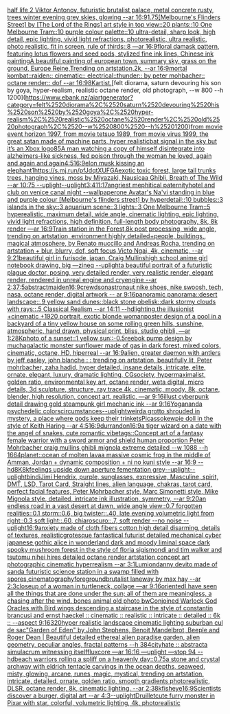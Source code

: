[half life 2 Viktor Antonov, futuristic brutalist palace, metal concrete rusty, trees winter evening grey skies, glowing --ar 16:9](https://www.ebank.nz/aiartgenerator?category=half%2520life%25202%2520Viktor%2520Antonov%2C%2520futuristic%2520brutalist%2520palace%2C%2520metal%2520concrete%2520rusty%2C%2520trees%2520winter%2520evening%2520grey%2520skies%2C%2520glowing%2520--ar%252016%3A9)[1.75](https://www.ebank.nz/aiartgenerator?category=1.75)[[Melbourne's Flinders Street] by [The Lord of the Rings] art style in top view::20 plants::10 One Melbourne Tram::10 purple colour palette::10 ultra-detail, sharp look, high detail, epic lighting, vivid light refractions, photorealistic, ultra realistic, photo realistic, fit in screen, rule of thirds::8 —ar 16:9](https://www.ebank.nz/aiartgenerator?category=%5BMelbourne%27s%2520Flinders%2520Street%5D%2520by%2520%5BThe%2520Lord%2520of%2520the%2520Rings%5D%2520art%2520style%2520in%2520top%2520view%3A%3A20%2520plants%3A%3A10%2520One%2520Melbourne%2520Tram%3A%3A10%2520purple%2520colour%2520palette%3A%3A10%2520ultra-detail%2C%2520sharp%2520look%2C%2520high%2520detail%2C%2520epic%2520lighting%2C%2520vivid%2520light%2520refractions%2C%2520photorealistic%2C%2520ultra%2520realistic%2C%2520photo%2520realistic%2C%2520fit%2520in%2520screen%2C%2520rule%2520of%2520thirds%3A%3A8%2520%E2%80%94ar%252016%3A9)[](https://www.ebank.nz/aiartgenerator?category=)[floral damask pattern, featuring lotus flowers and seed pods, stylized fine ink lines, Chinese ink painting](https://www.ebank.nz/aiartgenerator?category=floral%2520damask%2520pattern%2C%2520featuring%2520lotus%2520flowers%2520and%2520seed%2520pods%2C%2520stylized%2520fine%2520ink%2520lines%2C%2520Chinese%2520ink%2520painting)[A beautiful painting of  european town,  summary sky, grass on the ground, Europe Reine,Trending on artstation,2k, --ar 16:9](https://www.ebank.nz/aiartgenerator?category=A%2520beautiful%2520painting%2520of%2520%2520european%2520town%2C%2520%2520summary%2520sky%2C%2520grass%2520on%2520the%2520ground%2C%2520Europe%2520Reine%2CTrending%2520on%2520artstation%2C2k%2C%2520--ar%252016%3A9)[mortal kombat::raiden:: cinematic:: electrical::thunder:: by peter mohbacher:: octane render:: dof --ar 16:9](https://www.ebank.nz/aiartgenerator?category=mortal%2520kombat%3A%3Araiden%3A%3A%2520cinematic%3A%3A%2520electrical%3A%3Athunder%3A%3A%2520by%2520peter%2520mohbacher%3A%3A%2520octane%2520render%3A%3A%2520dof%2520--ar%252016%3A9)[8K](https://www.ebank.nz/aiartgenerator?category=8K)[artist.](https://www.ebank.nz/aiartgenerator?category=artist.)[felt diorama, saturn devouring his son by goya, hyper-realism, realistic octane render, old photograph, --w 800 --h 1200](https://www.ebank.nz/aiartgenerator?category=felt%2520diorama%2C%2520saturn%2520devouring%2520his%2520son%2520by%2520goya%2C%2520hyper-realism%2C%2520realistic%2520octane%2520render%2C%2520old%2520photograph%2C%2520--w%2520800%2520--h%25201200)[from movie event horizon 1997, from movie tetsuo 1989, from movie virus 1999, the great satan made of machine parts, hyper realistic](https://www.ebank.nz/aiartgenerator?category=from%2520movie%2520event%2520horizon%25201997%2C%2520from%2520movie%2520tetsuo%25201989%2C%2520from%2520movie%2520virus%25201999%2C%2520the%2520great%2520satan%2520made%2520of%2520machine%2520parts%2C%2520hyper%2520realistic)[bat signal in the sky but it’s an Xbox logo](https://www.ebank.nz/aiartgenerator?category=bat%2520signal%2520in%2520the%2520sky%2520but%2520it%E2%80%99s%2520an%2520Xbox%2520logo)[85](https://www.ebank.nz/aiartgenerator?category=85)[A man watching a copy of himself disintegrate into alzheimers-like sickness, fed poison through the woman he loved, again and again and again](https://www.ebank.nz/aiartgenerator?category=A%2520man%2520watching%2520a%2520copy%2520of%2520himself%2520disintegrate%2520into%2520alzheimers-like%2520sickness%2C%2520fed%2520poison%2520through%2520the%2520woman%2520he%2520loved%2C%2520again%2520and%2520again%2520and%2520again)[4:5](https://www.ebank.nz/aiartgenerator?category=4%3A5)[16:9](https://www.ebank.nz/aiartgenerator?category=16%3A9)[elon musk kissing an elephant](https://www.ebank.nz/aiartgenerator?category=elon%2520musk%2520kissing%2520an%2520elephant)[1](https://www.ebank.nz/aiartgenerator?category=1)[<https://s.mj.run/pfJdqtXUFGA>](https://www.ebank.nz/aiartgenerator?category=%3Chttps%3A//s.mj.run/pfJdqtXUFGA%3E)[exotic toxic forest, large tall trunks trees, hanging vines, moss by Miyazaki, Nausicaa Ghibli, Breath of The Wild --ar 10:75 --uplight](https://www.ebank.nz/aiartgenerator?category=exotic%2520toxic%2520forest%2C%2520large%2520tall%2520trunks%2520trees%2C%2520hanging%2520vines%2C%2520moss%2520by%2520Miyazaki%2C%2520Nausicaa%2520Ghibli%2C%2520Breath%2520of%2520The%2520Wild%2520--ar%252010%3A75%2520--uplight)[--uplight](https://www.ebank.nz/aiartgenerator?category=--uplight)[3:4](https://www.ebank.nz/aiartgenerator?category=3%3A4)[](https://www.ebank.nz/aiartgenerator?category=)[11:17](https://www.ebank.nz/aiartgenerator?category=11%3A17)[angriest mephitical paternity](https://www.ebank.nz/aiartgenerator?category=angriest%2520mephitical%2520paternity)[hotel and club on venice canal night --wallpaper](https://www.ebank.nz/aiartgenerator?category=hotel%2520and%2520club%2520on%2520venice%2520canal%2520night%2520--wallpaper)[one Avatar's Na'vi standing in blue and purple colour [Melbourne's flinders street] by hyperdetail::10 bubbles::3 islands in the sky::3 aquarium scene::3 lights::3 One Melbourne Tram::5 hyperealistic, maximum detail, wide angle, cinematic lighting, epic lighting, vivid light refractions, high definition, full-length body photography, 8k, 8k render —ar 16:9](https://www.ebank.nz/aiartgenerator?category=one%2520Avatar%27s%2520Na%27vi%2520standing%2520in%2520blue%2520and%2520purple%2520colour%2520%5BMelbourne%27s%2520flinders%2520street%5D%2520by%2520hyperdetail%3A%3A10%2520bubbles%3A%3A3%2520islands%2520in%2520the%2520sky%3A%3A3%2520aquarium%2520scene%3A%3A3%2520lights%3A%3A3%2520One%2520Melbourne%2520Tram%3A%3A5%2520hyperealistic%2C%2520maximum%2520detail%2C%2520wide%2520angle%2C%2520cinematic%2520lighting%2C%2520epic%2520lighting%2C%2520vivid%2520light%2520refractions%2C%2520high%2520definition%2C%2520full-length%2520body%2520photography%2C%25208k%2C%25208k%2520render%2520%E2%80%94ar%252016%3A9)[Train station in the Forest,8k post processing, wide angle, trending on artstation, environment highly detailed+people, buildings,, magical atmosphere, by Renato muccillo and Andreas Rocha, trending on artstation + blur, blurry, dof, soft focus,Victo Ngai, 4k, cinematic, --ar 9:21](https://www.ebank.nz/aiartgenerator?category=Train%2520station%2520in%2520the%2520Forest%2C8k%2520post%2520processing%2C%2520wide%2520angle%2C%2520trending%2520on%2520artstation%2C%2520environment%2520highly%2520detailed%2Bpeople%2C%2520buildings%2C%2C%2520magical%2520atmosphere%2C%2520by%2520Renato%2520muccillo%2520and%2520Andreas%2520Rocha%2C%2520trending%2520on%2520artstation%2520%2B%2520blur%2C%2520blurry%2C%2520dof%2C%2520soft%2520focus%2CVicto%2520Ngai%2C%25204k%2C%2520cinematic%2C%2520--ar%25209%3A21)[beautiful girl in furisode, japan, Craig Mullins](https://www.ebank.nz/aiartgenerator?category=beautiful%2520girl%2520in%2520furisode%2C%2520japan%2C%2520Craig%2520Mullins)[high school anime girl notebook drawing, big —zineq --uplight](https://www.ebank.nz/aiartgenerator?category=high%2520school%2520anime%2520girl%2520notebook%2520drawing%2C%2520big%2520%E2%80%94zineq%2520--uplight)[a beautiful portrait of a futuristic plague doctor, posing, very detailed render, very realistic render, elegant render, rendered in unreal engine and cryengine --ar 2:3](https://www.ebank.nz/aiartgenerator?category=a%2520beautiful%2520portrait%2520of%2520a%2520futuristic%2520plague%2520doctor%2C%2520posing%2C%2520very%2520detailed%2520render%2C%2520very%2520realistic%2520render%2C%2520elegant%2520render%2C%2520rendered%2520in%2520unreal%2520engine%2520and%2520cryengine%2520--ar%25202%3A3)[7:5](https://www.ebank.nz/aiartgenerator?category=7%3A5)[abstract](https://www.ebank.nz/aiartgenerator?category=abstract)[maiden](https://www.ebank.nz/aiartgenerator?category=maiden)[16:9](https://www.ebank.nz/aiartgenerator?category=16%3A9)[crewdson](https://www.ebank.nz/aiartgenerator?category=crewdson)[astronaut nike shoes, nike swoosh, tech, nasa, octane render, digital artwork -- ar 9:16](https://www.ebank.nz/aiartgenerator?category=astronaut%2520nike%2520shoes%2C%2520nike%2520swoosh%2C%2520tech%2C%2520nasa%2C%2520octane%2520render%2C%2520digital%2520artwork%2520--%2520ar%25209%3A16)[panoramic panorama::desert landscape::.9 yellow sand dunes::black stone obelisk::dark stormy clouds with rays::.5 Classical Realism --ar 14:11 --hd](https://www.ebank.nz/aiartgenerator?category=panoramic%2520panorama%3A%3Adesert%2520landscape%3A%3A.9%2520yellow%2520sand%2520dunes%3A%3Ablack%2520stone%2520obelisk%3A%3Adark%2520stormy%2520clouds%2520with%2520rays%3A%3A.5%2520Classical%2520Realism%2520--ar%252014%3A11%2520--hd)[lighting,](https://www.ebank.nz/aiartgenerator?category=lighting%2C)[the illusionist +cinematic +1920 portrait, exotic  blonde woman](https://www.ebank.nz/aiartgenerator?category=the%2520illusionist%2520%2Bcinematic%2520%2B1920%2520portrait%2C%2520exotic%2520%2520blonde%2520woman)[poster design of a pool in a backyard of a tiny yellow house on some rolling green hills, sunshine, atmospheric, hand drawn, physical print, bliss, studio ghibli,   —ar 1:2](https://www.ebank.nz/aiartgenerator?category=poster%2520design%2520of%2520a%2520pool%2520in%2520a%2520backyard%2520of%2520a%2520tiny%2520yellow%2520house%2520on%2520some%2520rolling%2520green%2520hills%2C%2520sunshine%2C%2520atmospheric%2C%2520hand%2520drawn%2C%2520physical%2520print%2C%2520bliss%2C%2520studio%2520ghibli%2C%2520%2520%2520%E2%80%94ar%25201%3A2)[8K](https://www.ebank.nz/aiartgenerator?category=8K)[photo of a sunset::1 yellow sun::-0.5](https://www.ebank.nz/aiartgenerator?category=photo%2520of%2520a%2520sunset%3A%3A1%2520yellow%2520sun%3A%3A-0.5)[reebok pump design by mucha](https://www.ebank.nz/aiartgenerator?category=reebok%2520pump%2520design%2520by%2520mucha)[galactic monster sunflower made of gas in dark forest, mixed colors, cinematic, octane, HD, hiperreal --ar 16:9](https://www.ebank.nz/aiartgenerator?category=galactic%2520monster%2520sunflower%2520made%2520of%2520gas%2520in%2520dark%2520forest%2C%2520mixed%2520colors%2C%2520cinematic%2C%2520octane%2C%2520HD%2C%2520hiperreal%2520--ar%252016%3A9)[alien, greater daemon with antlers by  jeff easley, john blanche : : trending on artstation, beautifully lit, Peter mohrbacher, zaha hadid, hyper detailed, insane details, intricate, elite, ornate, elegant, luxury, dramatic lighting, CGsociety, hypermaximalist, golden ratio, environmental key art, octane render, weta digital, micro details, 3d sculpture, structure, ray trace 4k, cinematic, moody, 8k, octane, blender, high resolution, concept art, realistic, —ar 9:16](https://www.ebank.nz/aiartgenerator?category=alien%2C%2520greater%2520daemon%2520with%2520antlers%2520by%2520%2520jeff%2520easley%2C%2520john%2520blanche%2520%3A%2520%3A%2520trending%2520on%2520artstation%2C%2520beautifully%2520lit%2C%2520Peter%2520mohrbacher%2C%2520zaha%2520hadid%2C%2520hyper%2520detailed%2C%2520insane%2520details%2C%2520intricate%2C%2520elite%2C%2520ornate%2C%2520elegant%2C%2520luxury%2C%2520dramatic%2520lighting%2C%2520CGsociety%2C%2520hypermaximalist%2C%2520golden%2520ratio%2C%2520environmental%2520key%2520art%2C%2520octane%2520render%2C%2520weta%2520digital%2C%2520micro%2520details%2C%25203d%2520sculpture%2C%2520structure%2C%2520ray%2520trace%25204k%2C%2520cinematic%2C%2520moody%2C%25208k%2C%2520octane%2C%2520blender%2C%2520high%2520resolution%2C%2520concept%2520art%2C%2520realistic%2C%2520%E2%80%94ar%25209%3A16)[illust cyberpunk detail drawing gold steampunk girl mechanic ink --ar 9:16](https://www.ebank.nz/aiartgenerator?category=illust%2520cyberpunk%2520detail%2520drawing%2520gold%2520steampunk%2520girl%2520mechanic%2520ink%2520--ar%25209%3A16)[Yogananda psychedelic colors](https://www.ebank.nz/aiartgenerator?category=Yogananda%2520psychedelic%2520colors)[circumstances](https://www.ebank.nz/aiartgenerator?category=circumstances)[--uplight](https://www.ebank.nz/aiartgenerator?category=--uplight)[weird](https://www.ebank.nz/aiartgenerator?category=weird)[a grotto shrouded in mystery, a place where gods keep their trinkets](https://www.ebank.nz/aiartgenerator?category=a%2520grotto%2520shrouded%2520in%2520mystery%2C%2520a%2520place%2520where%2520gods%2520keep%2520their%2520trinkets)[Picasso](https://www.ebank.nz/aiartgenerator?category=Picasso)[kewpie doll in the style of Keith Haring --ar 4:5](https://www.ebank.nz/aiartgenerator?category=kewpie%2520doll%2520in%2520the%2520style%2520of%2520Keith%2520Haring%2520--ar%25204%3A5)[16:9](https://www.ebank.nz/aiartgenerator?category=16%3A9)[durrandon](https://www.ebank.nz/aiartgenerator?category=durrandon)[16:9](https://www.ebank.nz/aiartgenerator?category=16%3A9)[a tiger wizard on a date with the angel of snakes, cute romantic vibe](https://www.ebank.nz/aiartgenerator?category=a%2520tiger%2520wizard%2520on%2520a%2520date%2520with%2520the%2520angel%2520of%2520snakes%2C%2520cute%2520romantic%2520vibe)[tags::](https://www.ebank.nz/aiartgenerator?category=tags%3A%3A)[Concept art of a fantasy female warrior with a sword armor and shield human proportion Peter Mohrbacher craig mullins ghibli mignola extreme detailed  --w 1088 --h 1664](https://www.ebank.nz/aiartgenerator?category=Concept%2520art%2520of%2520a%2520fantasy%2520female%2520warrior%2520with%2520a%2520sword%2520armor%2520and%2520shield%2520human%2520proportion%2520Peter%2520Mohrbacher%2520craig%2520mullins%2520ghibli%2520mignola%2520extreme%2520detailed%2520%2520--w%25201088%2520--h%25201664)[planet::ocean of molten lava](https://www.ebank.nz/aiartgenerator?category=planet%3A%3Aocean%2520of%2520molten%2520lava)[a massive cosmic frog in the middle of Amman, Jordan + dynamic composition + ni no kuni style --ar 16:9 --hd](https://www.ebank.nz/aiartgenerator?category=a%2520massive%2520cosmic%2520frog%2520in%2520the%2520middle%2520of%2520Amman%2C%2520Jordan%2520%2B%2520dynamic%2520composition%2520%2B%2520ni%2520no%2520kuni%2520style%2520--ar%252016%3A9%2520--hd)[8K](https://www.ebank.nz/aiartgenerator?category=8K)[8k](https://www.ebank.nz/aiartgenerator?category=8k)[feelings upside down aperture fementation grey](https://www.ebank.nz/aiartgenerator?category=feelings%2520upside%2520down%2520aperture%2520fementation%2520grey)[--uplight](https://www.ebank.nz/aiartgenerator?category=--uplight)[--uplight](https://www.ebank.nz/aiartgenerator?category=--uplight)[bindi](https://www.ebank.nz/aiartgenerator?category=bindi)[Jimi Hendrix, purple, sunglasses, expressive, Masculine, spirit, DMT, LSD, Tarot Card, Straight lines, alien language, chakras, tarot card, perfect facial features, Peter Mohrbacher style, Marc Simonetti style, Mike Mignola style, detailed, intricate ink illustration, symmetry, --ar 9:20](https://www.ebank.nz/aiartgenerator?category=Jimi%2520Hendrix%2C%2520purple%2C%2520sunglasses%2C%2520expressive%2C%2520Masculine%2C%2520spirit%2C%2520DMT%2C%2520LSD%2C%2520Tarot%2520Card%2C%2520Straight%2520lines%2C%2520alien%2520language%2C%2520chakras%2C%2520tarot%2520card%2C%2520perfect%2520facial%2520features%2C%2520Peter%2520Mohrbacher%2520style%2C%2520Marc%2520Simonetti%2520style%2C%2520Mike%2520Mignola%2520style%2C%2520detailed%2C%2520intricate%2520ink%2520illustration%2C%2520symmetry%2C%2520--ar%25209%3A20)[an endless road in a vast desert at dawn, wide angle view::0.7 forgotten realities::0.1 storm::0.6, big twister::.40, late evening volumetric light from right::0.3 soft light::.60, chiaroscuro::.7, soft render --no noise  --uplight](https://www.ebank.nz/aiartgenerator?category=an%2520endless%2520road%2520in%2520a%2520vast%2520desert%2520at%2520dawn%2C%2520wide%2520angle%2520view%3A%3A0.7%2520forgotten%2520realities%3A%3A0.1%2520storm%3A%3A0.6%2C%2520big%2520twister%3A%3A.40%2C%2520late%2520evening%2520volumetric%2520light%2520from%2520right%3A%3A0.3%2520soft%2520light%3A%3A.60%2C%2520chiaroscuro%3A%3A.7%2C%2520soft%2520render%2520--no%2520noise%2520%2520--uplight)[16:9](https://www.ebank.nz/aiartgenerator?category=16%3A9)[anxiety made of cloth fibers cotton high detail disarming, details of textures, realistic](https://www.ebank.nz/aiartgenerator?category=anxiety%2520made%2520of%2520cloth%2520fibers%2520cotton%2520high%2520detail%2520disarming%2C%2520details%2520of%2520textures%2C%2520realistic)[grotesque fantastical futurist detailed mechanical cyber japanese gothic alice in wonderland dark and moody liminal space dark spooky mushroom forest in the style of floria sigismondi and tim walker and tsutomu nihei hires detailed octane render artstation concept art photographic cinematic hyperrealism --ar 3:1](https://www.ebank.nz/aiartgenerator?category=grotesque%2520fantastical%2520futurist%2520detailed%2520mechanical%2520cyber%2520japanese%2520gothic%2520alice%2520in%2520wonderland%2520dark%2520and%2520moody%2520liminal%2520space%2520dark%2520spooky%2520mushroom%2520forest%2520in%2520the%2520style%2520of%2520floria%2520sigismondi%2520and%2520tim%2520walker%2520and%2520tsutomu%2520nihei%2520hires%2520detailed%2520octane%2520render%2520artstation%2520concept%2520art%2520photographic%2520cinematic%2520hyperrealism%2520--ar%25203%3A1)[Lumion](https://www.ebank.nz/aiartgenerator?category=Lumion)[danny devito made of sand](https://www.ebank.nz/aiartgenerator?category=danny%2520devito%2520made%2520of%2520sand)[a futuristic science station in a swamp filled with spores](https://www.ebank.nz/aiartgenerator?category=a%2520futuristic%2520science%2520station%2520in%2520a%2520swamp%2520filled%2520with%2520spores)[,cinematography](https://www.ebank.nz/aiartgenerator?category=%2Ccinematography)[foreground](https://www.ebank.nz/aiartgenerator?category=foreground)[brutalist laneway by max hay --ar 2:3](https://www.ebank.nz/aiartgenerator?category=brutalist%2520laneway%2520by%2520max%2520hay%2520--ar%25202%3A3)[closeup of a woman in turtleneck, collage —ar 9:16](https://www.ebank.nz/aiartgenerator?category=closeup%2520of%2520a%2520woman%2520in%2520turtleneck%2C%2520collage%2520%E2%80%94ar%25209%3A16)[oriented](https://www.ebank.nz/aiartgenerator?category=oriented)[I have seen all the things that are done under the sun; all of them are meaningless, a chasing after the wind. bones animal old photo bw](https://www.ebank.nz/aiartgenerator?category=I%2520have%2520seen%2520all%2520the%2520things%2520that%2520are%2520done%2520under%2520the%2520sun%3B%2520all%2520of%2520them%2520are%2520meaningless%2C%2520a%2520chasing%2520after%2520the%2520wind.%2520bones%2520animal%2520old%2520photo%2520bw)[Conjoined Warlock God Oracles with Bird wings descending a staircase in the style of constantin brancusi and ernst haeckel :: cinematic :: realistic :: intricate :: detailed :: 6k :: --aspect 9:16](https://www.ebank.nz/aiartgenerator?category=Conjoined%2520Warlock%2520God%2520Oracles%2520with%2520Bird%2520wings%2520descending%2520a%2520staircase%2520in%2520the%2520style%2520of%2520constantin%2520brancusi%2520and%2520ernst%2520haeckel%2520%3A%3A%2520cinematic%2520%3A%3A%2520realistic%2520%3A%3A%2520intricate%2520%3A%3A%2520detailed%2520%3A%3A%25206k%2520%3A%3A%2520--aspect%25209%3A16)[320](https://www.ebank.nz/aiartgenerator?category=320)[hyper realistic landscape cinematic lighting suburban cul de sac](https://www.ebank.nz/aiartgenerator?category=hyper%2520realistic%2520landscape%2520cinematic%2520lighting%2520suburban%2520cul%2520de%2520sac)["Garden of Eden" by John Stephens, Benoit Mandelbrot, Beeple and Roger Dean | Beautiful detailed ethereal alien paradise garden, alien geometry, peculiar angles, fractal patterns --h 384](https://www.ebank.nz/aiartgenerator?category=%22Garden%2520of%2520Eden%22%2520by%2520John%2520Stephens%2C%2520Benoit%2520Mandelbrot%2C%2520Beeple%2520and%2520Roger%2520Dean%2520%7C%2520Beautiful%2520detailed%2520ethereal%2520alien%2520paradise%2520garden%2C%2520alien%2520geometry%2C%2520peculiar%2520angles%2C%2520fractal%2520patterns%2520--h%2520384)[city](https://www.ebank.nz/aiartgenerator?category=city)[hate :: abstract](https://www.ebank.nz/aiartgenerator?category=hate%2520%3A%3A%2520abstract)[a simulacrum witnessing itself](https://www.ebank.nz/aiartgenerator?category=a%2520simulacrum%2520witnessing%2520itself)[fluxcore —ar 16:16 —uplight —stop 94 --hd](https://www.ebank.nz/aiartgenerator?category=fluxcore%2520%E2%80%94ar%252016%3A16%2520%E2%80%94uplight%2520%E2%80%94stop%252094%2520--hd)[beach warriors rolling a spliff on a heavenly day](https://www.ebank.nz/aiartgenerator?category=beach%2520warriors%2520rolling%2520a%2520spliff%2520on%2520a%2520heavenly%2520day)[::0.75](https://www.ebank.nz/aiartgenerator?category=%3A%3A0.75)[a stone and crystal archway with eldrich tentacle carvings in the ocean depths, seaweed, misty, glowing, arcane, runes, magic, mystical, trending on artstation, intricate, detailed, ornate, golden ratio, smooth gradients photorealistic, DLSR, octane render, 8k, cinematic lighting. --ar 2:3](https://www.ebank.nz/aiartgenerator?category=a%2520stone%2520and%2520crystal%2520archway%2520with%2520eldrich%2520tentacle%2520carvings%2520in%2520the%2520ocean%2520depths%2C%2520seaweed%2C%2520misty%2C%2520glowing%2C%2520arcane%2C%2520runes%2C%2520magic%2C%2520mystical%2C%2520trending%2520on%2520artstation%2C%2520intricate%2C%2520detailed%2C%2520ornate%2C%2520golden%2520ratio%2C%2520smooth%2520gradients%2520photorealistic%2C%2520DLSR%2C%2520octane%2520render%2C%25208k%2C%2520cinematic%2520lighting.%2520--ar%25202%3A3)[8k](https://www.ebank.nz/aiartgenerator?category=8k)[fisheye](https://www.ebank.nz/aiartgenerator?category=fisheye)[16:9](https://www.ebank.nz/aiartgenerator?category=16%3A9)[Scientists discover a burger, digital art --ar 4:3](https://www.ebank.nz/aiartgenerator?category=Scientists%2520discover%2520a%2520burger%2C%2520digital%2520art%2520--ar%25204%3A3)[--uplight](https://www.ebank.nz/aiartgenerator?category=--uplight)[Druillet](https://www.ebank.nz/aiartgenerator?category=Druillet)[cute furry monster in Pixar with star, colorful, volumetric lighting, 4k, photorealistic](https://www.ebank.nz/aiartgenerator?category=cute%2520furry%2520monster%2520in%2520Pixar%2520with%2520star%2C%2520colorful%2C%2520volumetric%2520lighting%2C%25204k%2C%2520photorealistic)